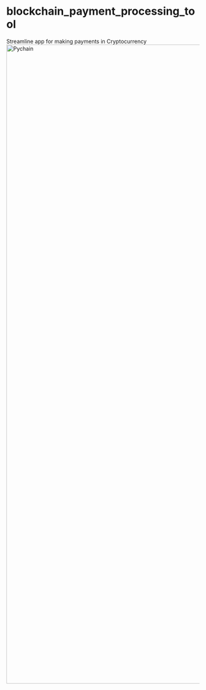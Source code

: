 # blockchain_payment_processing_tool
Streamline app for making payments in Cryptocurrency
<img width="1667" alt="Pychain" src="https://user-images.githubusercontent.com/94722790/162648154-9f41f001-39bb-4f1f-8a84-2d7d4c37df32.png">
